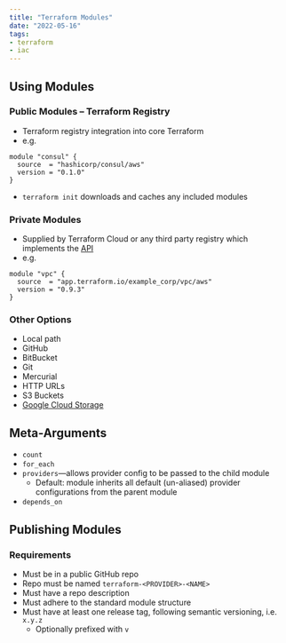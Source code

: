```yaml
---
title: "Terraform Modules"
date: "2022-05-16"
tags:
- terraform
- iac
---
```


## Using Modules

### Public Modules – Terraform Registry

- Terraform registry integration into core Terraform
- e.g.

```hcl
module "consul" {
  source  = "hashicorp/consul/aws"
  version = "0.1.0"
}
```

- `terraform init` downloads and caches any included modules

### Private Modules

- Supplied by Terraform Cloud or any third party registry which implements the [API](https://www.terraform.io/registry/api-docs)
- e.g.

```hcl
module "vpc" {
  source  = "app.terraform.io/example_corp/vpc/aws"
  version = "0.9.3"
}
```

### Other Options

- Local path
- GitHub
- BitBucket
- Git
- Mercurial
- HTTP URLs
- S3 Buckets
- [Google Cloud Storage](notes/GCP%20Cloud%20Storage.md)

## Meta-Arguments

- `count`
- `for_each`
- `providers`—allows provider config to be passed to the child module
	- Default: module inherits all default (un-aliased) provider configurations from the parent module
- `depends_on`

## Publishing Modules

### Requirements

- Must be in a public GitHub repo
- Repo must be named `terraform-<PROVIDER>-<NAME>`
- Must have a repo description
- Must adhere to the standard module structure
- Must have at least one release tag, following semantic versioning, i.e. `x.y.z`
	- Optionally prefixed with `v`
